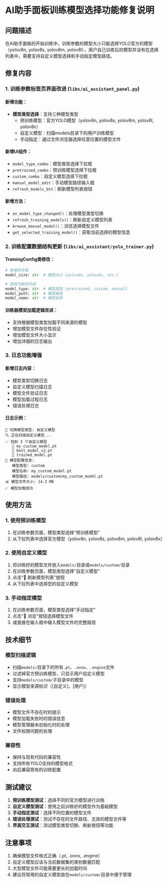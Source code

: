 # AI助手面板训练模型选择功能修复说明

## 问题描述
在AI助手面板的开始训练中，训练参数的模型大小只能选择YOLO官方的模型（yolov8n, yolov8s, yolov8m, yolov8l），用户自己训练后的模型并没有在选择列表中，需要支持自定义模型选择和手动指定模型路径。

## 修复内容

### 1. 训练参数标签页界面改进 (`libs/ai_assistant_panel.py`)

#### 新增功能：
- **模型类型选择**：支持三种模型类型
  - 预训练模型：官方YOLO模型（yolov8n, yolov8s, yolov8m, yolov8l, yolov8x）
  - 自定义模型：扫描models目录下的用户训练模型
  - 手动指定：通过文件浏览器选择任意位置的模型文件

#### 新增UI组件：
- `model_type_combo`：模型类型选择下拉框
- `pretrained_combo`：预训练模型选择下拉框
- `custom_combo`：自定义模型选择下拉框
- `manual_model_edit`：手动模型路径输入框
- `refresh_models_btn`：刷新模型列表按钮

#### 新增方法：
- `on_model_type_changed()`：处理模型类型切换
- `refresh_training_models()`：刷新自定义模型列表
- `browse_manual_model()`：浏览选择模型文件
- `get_selected_training_model()`：获取当前选择的模型信息

### 2. 训练配置数据结构更新 (`libs/ai_assistant/yolo_trainer.py`)

#### TrainingConfig类修改：
```python
# 原来的字段
model_size: str  # 模型大小 (yolov8n, yolov8s, etc.)

# 修改为新的字段
model_type: str  # 模型类型 (pretrained, custom, manual)
model_path: str  # 模型路径
model_name: str  # 模型名称
```

#### 训练器模型加载逻辑改进：
- 支持根据模型类型加载不同来源的模型
- 增加模型文件存在性验证
- 增加模型文件大小显示
- 增加详细的日志输出

### 3. 日志功能增强

#### 新增日志内容：
- 模型类型切换日志
- 自定义模型扫描日志
- 模型文件验证日志
- 模型加载过程日志
- 错误处理日志

#### 日志示例：
```
🔄 切换模型类型: 自定义模型
🔍 正在扫描自定义模型...
✅ 找到 3 个自定义模型
   📄 my_custom_model.pt
   📄 best_model_v2.pt
   📄 trained_model.pt
🤖 模型配置信息:
   模型类型: custom
   模型名称: my_custom_model.pt
   模型路径: models/custom/my_custom_model.pt
📊 模型文件大小: 14.2 MB
✅ 模型加载成功
```

## 使用方法

### 1. 使用预训练模型
1. 在训练参数页面，模型类型选择"预训练模型"
2. 从下拉列表中选择官方模型（yolov8n, yolov8s, yolov8m, yolov8l, yolov8x）

### 2. 使用自定义模型
1. 将训练好的模型文件放入`models/`目录或`models/custom/`目录
2. 在训练参数页面，模型类型选择"自定义模型"
3. 点击"🔄 刷新模型列表"按钮
4. 从下拉列表中选择您的自定义模型

### 3. 手动指定模型
1. 在训练参数页面，模型类型选择"手动指定"
2. 点击"📁 浏览"按钮选择模型文件
3. 或直接在输入框中输入模型文件的完整路径

## 技术细节

### 模型扫描逻辑
- 扫描`models/`目录下的所有`.pt`、`.onnx`、`.engine`文件
- 过滤掉官方预训练模型，只显示用户自定义模型
- 支持`models/custom/`子目录中的模型
- 显示模型来源标识（[自定义]、[用户]）

### 错误处理
- 模型文件不存在时的提示
- 模型加载失败时的错误信息
- 模型管理器未初始化时的处理
- 文件权限问题的处理

### 兼容性
- 保持与现有代码的兼容性
- 支持所有YOLO支持的模型格式
- 向后兼容原有的训练配置

## 测试建议

1. **预训练模型测试**：选择不同的官方模型进行训练
2. **自定义模型测试**：使用之前训练好的模型作为基础模型
3. **手动指定测试**：选择不同位置的模型文件
4. **错误处理测试**：测试不存在的文件路径、无效的模型文件等
5. **界面交互测试**：测试模型类型切换、刷新按钮等功能

## 注意事项

1. 确保模型文件格式正确（.pt, .onnx, .engine）
2. 自定义模型应该与当前数据集的类别数量匹配
3. 大型模型文件可能需要更长的加载时间
4. 建议将常用的自定义模型放在`models/custom/`目录中便于管理
